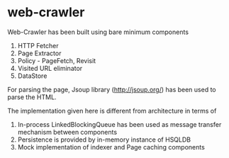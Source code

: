 # web-crawler

Web-Crawler has been built using bare minimum components
1. HTTP Fetcher
2. Page Extractor
3. Policy - PageFetch, Revisit
4. Visited URL eliminator
5. DataStore

For parsing the page, Jsoup library (http://jsoup.org/) has been used to parse the HTML.

The implementation given here is different from architecture in terms of
1. In-process LinkedBlockingQueue has been used as message transfer mechanism between components
2. Persistence is provided by in-memory instance of HSQLDB
3. Mock implementation of indexer and Page caching components
